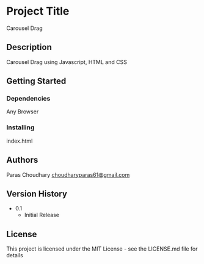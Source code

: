# Project Title

Carousel Drag

## Description

Carousel Drag using Javascript, HTML and CSS

## Getting Started

### Dependencies

Any Browser

### Installing

index.html

## Authors

Paras Choudhary 
choudharyparas61@gmail.com

## Version History

* 0.1
    * Initial Release

## License

This project is licensed under the MIT License - see the LICENSE.md file for details
